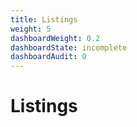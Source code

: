 ```yaml
---
title: Listings
weight: 5
dashboardWeight: 0.2
dashboardState: incomplete
dashboardAudit: 0
---
```


# Listings